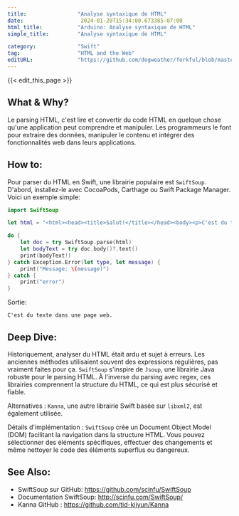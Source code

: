 ```yaml
---
title:                "Analyse syntaxique de HTML"
date:                  2024-01-20T15:34:00.673385-07:00
html_title:           "Arduino: Analyse syntaxique de HTML"
simple_title:         "Analyse syntaxique de HTML"

category:             "Swift"
tag:                  "HTML and the Web"
editURL:              "https://github.com/dogweather/forkful/blob/master/content/fr/swift/parsing-html.md"
---
```


{{< edit_this_page >}}

## What & Why?
Le parsing HTML, c'est lire et convertir du code HTML en quelque chose qu'une application peut comprendre et manipuler. Les programmeurs le font pour extraire des données, manipuler le contenu et intégrer des fonctionnalités web dans leurs applications.

## How to:
Pour parser du HTML en Swift, une librairie populaire est `SwiftSoup`. D'abord, installez-le avec CocoaPods, Carthage ou Swift Package Manager. Voici un exemple simple:

```Swift
import SwiftSoup

let html = "<html><head><title>Salut!</title></head><body><p>C'est du texte dans une page web.</p></body></html>"

do {
    let doc = try SwiftSoup.parse(html)
    let bodyText = try doc.body()?.text()
    print(bodyText!)
} catch Exception.Error(let type, let message) {
    print("Message: \(message)")
} catch {
    print("error")
}
```

Sortie:
```
C'est du texte dans une page web.
```

## Deep Dive:
Historiquement, analyser du HTML était ardu et sujet à erreurs. Les anciennes méthodes utilisaient souvent des expressions régulières, pas vraiment faites pour ça. `SwiftSoup` s'inspire de `Jsoup`, une librairie Java robuste pour le parsing HTML. À l'inverse du parsing avec regex, ces librairies comprennent la structure du HTML, ce qui est plus sécurisé et fiable.

Alternatives : `Kanna`, une autre librairie Swift basée sur `libxml2`, est également utilisée.

Détails d'implémentation : `SwiftSoup` crée un Document Object Model (DOM) facilitant la navigation dans la structure HTML. Vous pouvez sélectionner des éléments spécifiques, effectuer des changements et même nettoyer le code des éléments superflus ou dangereux.

## See Also:
- SwiftSoup sur GitHub: https://github.com/scinfu/SwiftSoup
- Documentation SwiftSoup: http://scinfu.com/SwiftSoup/
- Kanna GitHub : https://github.com/tid-kijyun/Kanna
